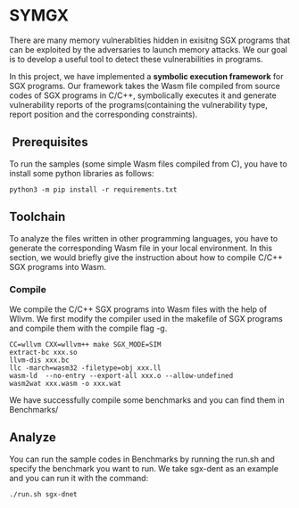 # SYMGX

There are many memory vulnerablities hidden in exisitng SGX programs that can be exploited by the adversaries to launch memory attacks. We our goal is to develop a useful tool to detect these vulnerabilities in programs.

In this project, we have implemented a **symbolic execution framework** for SGX programs. Our framework takes the Wasm file compiled from source codes of SGX programs in C/C++, symbolically executes it and generate vulnerability reports of the programs(containing the vulnerability type, report position and the corresponding constraints).



##  Prerequisites 
To run the samples (some simple Wasm files compiled from C), you have to install some python libraries as follows:

```shell
python3 -m pip install -r requirements.txt
```

## Toolchain

To analyze the files written in other programming languages, you have to generate the corresponding Wasm file in your local environment. In this section, we would briefly give the instruction about how to compile C/C++ SGX programs into Wasm.

### Compile
We compile the C/C++ SGX programs into Wasm files with the help of Wllvm. We first modify the compiler used in the makefile of SGX programs and compile them with the compile flag -g.

```shell
CC=wllvm CXX=wllvm++ make SGX_MODE=SIM 
extract-bc xxx.so
llvm-dis xxx.bc
llc -march=wasm32 -filetype=obj xxx.ll
wasm-ld  --no-entry --export-all xxx.o --allow-undefined
wasm2wat xxx.wasm -o xxx.wat
```

We have successfully compile some benchmarks and you can find them in Benchmarks/


## Analyze
You can run the sample codes in Benchmarks by running the run.sh and specify the benchmark you want to run. We take sgx-dent as an example and you can run it with the command:

```shell
./run.sh sgx-dnet
```